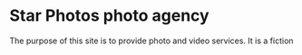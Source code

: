 # Star Photos photo agency

The purpose of this site is to provide photo and video services.
It is a fiction
